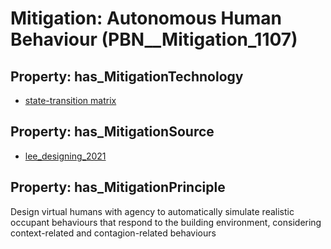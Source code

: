 # Mitigation: __Autonomous Human Behaviour__ (PBN__Mitigation_1107)

## Property: has_MitigationTechnology

* [state-transition matrix](../Technology/PBN__Technology_3658)

## Property: has_MitigationSource

* [lee_designing_2021](../Article/PBN__Article_26)

## Property: has_MitigationPrinciple

Design virtual humans with agency to automatically simulate realistic occupant behaviours that respond to the building environment, considering context-related and contagion-related behaviours


